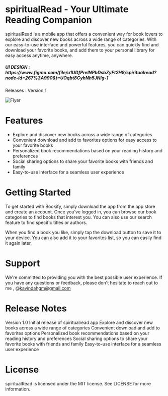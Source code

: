 # spiritualRead - Your Ultimate Reading Companion
spiritualRead is a mobile app that offers a convenient way for book lovers to explore and discover new books across a wide range of categories. With our easy-to-use interface and powerful features, you can quickly find and download your favorite books, and add them to your personal library for easy access anytime, anywhere.<br>
<h5>UI DESIGN :  https://www.figma.com/file/u1UDfPreINPbDsbZyFt2H8/spiritualread?node-id=267%3A990&t=UOqbt8CyhNh5JNIg-1 </h5> 
Releases : Version 1
<br>


![Flyer](https://github.com/mirosh-kavinda/spiritualread/assets/74175084/3b67c9bf-9c9a-4ccc-97c5-b686556ef0bc)


# Features
  - Explore and discover new books across a wide range of categories
  - Convenient download and add to favorites options for easy access to your favorite   books
  - Personalized book recommendations based on your reading history and preferences
  - Social sharing options to share your favorite books with friends and family
  - Easy-to-use interface for a seamless user experience
# Getting Started
To get started with Bookify, simply download the app from the app store and create an account. Once you've logged in, you can browse our book categories to find books that interest you. You can also use our search feature to find specific titles or authors.

When you find a book you like, simply tap the download button to save it to your device. You can also add it to your favorites list, so you can easily find it again later.

# Support
We're committed to providing you with the best possible user experience. If you have any questions or feedback, please don't hesitate to reach out to me , @kavindahgm@gmail.com

# Release Notes
Version 1.0
Initial release of spiritualread app
Explore and discover new books across a wide range of categories
Convenient download and add to favorites options
Personalized book recommendations based on your reading history and preferences
Social sharing options to share your favorite books with friends and family
Easy-to-use interface for a seamless user experience
# License
spiritualRead is licensed under the MIT license. See LICENSE for more information.

<br>
<br>
<br>
<br>
<br>
<br>    